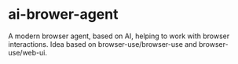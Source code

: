 # ai-brower-agent
A modern browser agent, based on AI, helping to work with browser interactions. Idea based on browser-use/browser-use and browser-use/web-ui.
